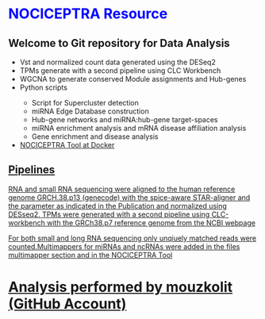 
<h1 style="color:blue;"> NOCICEPTRA Resource </h1>

<h2> Welcome to Git repository for Data Analysis </h2>

<ul>
<li> Vst and normalized count data generated using the DESeq2 </li>
<li> TPMs generate with a second pipeline using CLC Workbench </li>
<li> WGCNA to generate conserved Module assignments and Hub-genes </li>
<li> Python scripts </li>
<ul> 
  <li> Script for Supercluster detection </li>
  <li> miRNA Edge Database construction </li>
  <li> Hub-gene networks and miRNA:hub-gene target-spaces </li>
  <li> miRNA enrichment analysis and mRNA disease affiliation analysis </li>
  <li> Gene enrichment and disease analysis </li>
  
</ul>
<li> <a href = "https://hub.docker.com/r/muiphysiologie/nociceptra_mui"> NOCICEPTRA Tool at Docker </li>
</ul>

<h2> Pipelines </h2>

<p> RNA and small RNA sequencing were aligned to the human reference genome GRCH.38.p13 (genecode) with the spice-aware STAR-aligner and the parameter as indicated in the Publication
and normalized using DESseq2. TPMs were generated with a second pipeline using CLC-workbench with the GRCh38.p7 reference genome from the NCBI webpage</p>
<p> For both small and long RNA sequencing only unqiuely matched reads were counted.Multimappers for miRNAs and ncRNAs were added in the files multimapper section and in the NOCICEPTRA Tool </p>



# Analysis performed by mouzkolit (GitHub Account)
